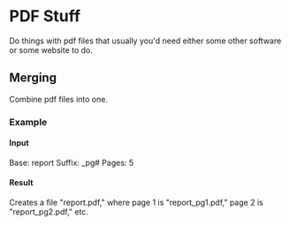 # PDF Stuff
Do things with pdf files that usually you'd need either some other software or some website to do.
## Merging 
Combine pdf files into one.
### Example
#### Input
Base: report
Suffix: _pg#
Pages: 5
#### Result
Creates a file "report.pdf," where page 1 is "report_pg1.pdf," page 2 is "report_pg2.pdf," etc.
